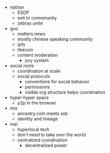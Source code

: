- nathan
	- ESOP
	- exit to comnmunity
	- zebras unite
- guo
	- matters.news
	- mostly chinese speaking community
	- ipfs
	- likecoin
	- content moderation
		- jury system
- social roots
	- coordination at scale
	- social protocols
		- conventions for social behavior
		- permissions
		- visible org structure helps coordination
- hyper hyper space
	- p2p in the browser
- mix
	- ancestry.com meets ssb
	- identity and lineage
- mai
	- hyperlocal tech
	- don't need to take over the world
	- centralized coordination
		- decentralized power